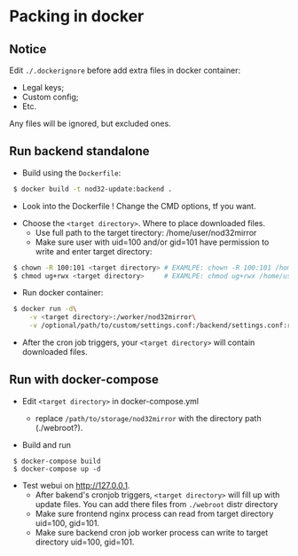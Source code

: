 # Packing in docker

## Notice

Edit `./.dockerignore` before add extra files in docker container:
  - Legal keys;
  - Custom config;
  - Etc.

Any files will be ignored, but excluded ones.

## Run backend standalone

* Build using the `Dockerfile`:
```bash
 $ docker build -t nod32-update:backend .
```
  - Look into the Dockerfile ! Change the CMD options, tf you want.

* Choose the `<target directory>`. Where to place downloaded files.
  - Use full path to the target tirectory: /home/user/nod32mirror
  - Make sure user with uid=100 and/or gid=101
    have permission to write and enter target directory:
```bash
 $ chown -R 100:101 <target directory> # EXAMLPE: chown -R 100:101 /home/user/nod32mirror
 $ chmod ug+rwx <target directory>     # EXAMLPE: chmod ug+rwx /home/user/nod32mirror
```

* Run docker container:
```bash
 $ docker run -d\
     -v <target directory>:/worker/nod32mirror\
     -v /optional/path/to/custom/settings.conf:/backend/settings.conf:ro nod32-update:backend
```

* After the cron job triggers,
  your `<target directory>` will contain downloaded files.

## Run with docker-compose

* Edit `<target directory>` in docker-compose.yml
  - replace `/path/to/storage/nod32mirror` with the directory path (./webroot?).

* Build and run

```
 $ docker-compose build
 $ docker-compose up -d
```

* Test webui on http://127.0.0.1.
  - After bakend's cronjob triggers, `<target directory>` will fill up with update files.
    You can add there files from `./webroot` distr directory
  - Make sure frontend nginx process can read
    from target directory uid=100, gid=101.
  - Make sure backend cron job worker process can write
    to target directory uid=100, gid=101.
